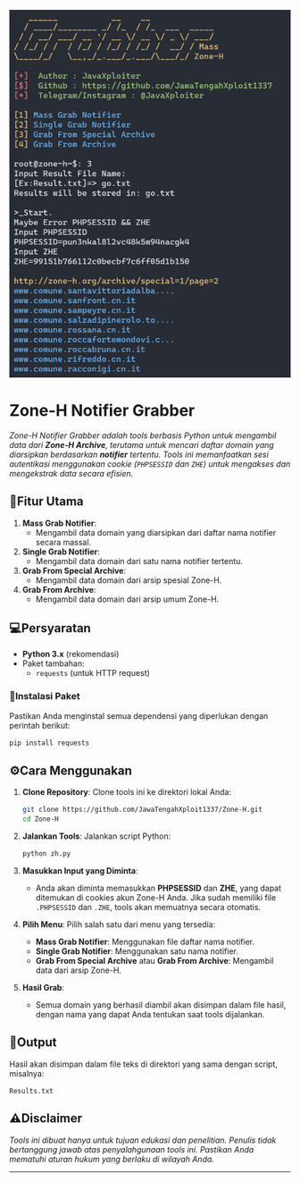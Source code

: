 
<p align="center">
	<img src="zh.png" width="600px">
</p>

# Zone-H Notifier Grabber

*Zone-H Notifier Grabber adalah tools berbasis Python untuk mengambil data dari **Zone-H Archive**, terutama untuk mencari daftar domain yang diarsipkan berdasarkan **notifier** tertentu. Tools ini memanfaatkan sesi autentikasi menggunakan cookie (`PHPSESSID` dan `ZHE`) untuk mengakses dan mengekstrak data secara efisien.*

## 🤖Fitur Utama
1. **Mass Grab Notifier**:
   - Mengambil data domain yang diarsipkan dari daftar nama notifier secara massal.
2. **Single Grab Notifier**:
   - Mengambil data domain dari satu nama notifier tertentu.
3. **Grab From Special Archive**:
   - Mengambil data domain dari arsip spesial Zone-H.
4. **Grab From Archive**:
   - Mengambil data domain dari arsip umum Zone-H.

## 💻Persyaratan
- **Python 3.x** (rekomendasi)
- Paket tambahan:
  - `requests` (untuk HTTP request)

### 🚀Instalasi Paket
Pastikan Anda menginstal semua dependensi yang diperlukan dengan perintah berikut:
```bash
pip install requests
```

## ⚙️Cara Menggunakan
1. **Clone Repository**:
   Clone tools ini ke direktori lokal Anda:
   ```bash
   git clone https://github.com/JawaTengahXploit1337/Zone-H.git
   cd Zone-H
   ```

2. **Jalankan Tools**:
   Jalankan script Python:
   ```bash
   python zh.py
   ```

3. **Masukkan Input yang Diminta**:
   - Anda akan diminta memasukkan **PHPSESSID** dan **ZHE**, yang dapat ditemukan di cookies akun Zone-H Anda. Jika sudah memiliki file `.PHPSESSID` dan `.ZHE`, tools akan memuatnya secara otomatis.

4. **Pilih Menu**:
   Pilih salah satu dari menu yang tersedia:
   - **Mass Grab Notifier**: Menggunakan file daftar nama notifier.
   - **Single Grab Notifier**: Menggunakan satu nama notifier.
   - **Grab From Special Archive** atau **Grab From Archive**: Mengambil data dari arsip Zone-H.

5. **Hasil Grab**:
   - Semua domain yang berhasil diambil akan disimpan dalam file hasil, dengan nama yang dapat Anda tentukan saat tools dijalankan.

## 🧾️Output
Hasil akan disimpan dalam file teks di direktori yang sama dengan script, misalnya:
```
Results.txt
```

## ⚠️Disclaimer
*Tools ini dibuat hanya untuk tujuan edukasi dan penelitian. Penulis tidak bertanggung jawab atas penyalahgunaan tools ini. Pastikan Anda mematuhi aturan hukum yang berlaku di wilayah Anda.*

---

